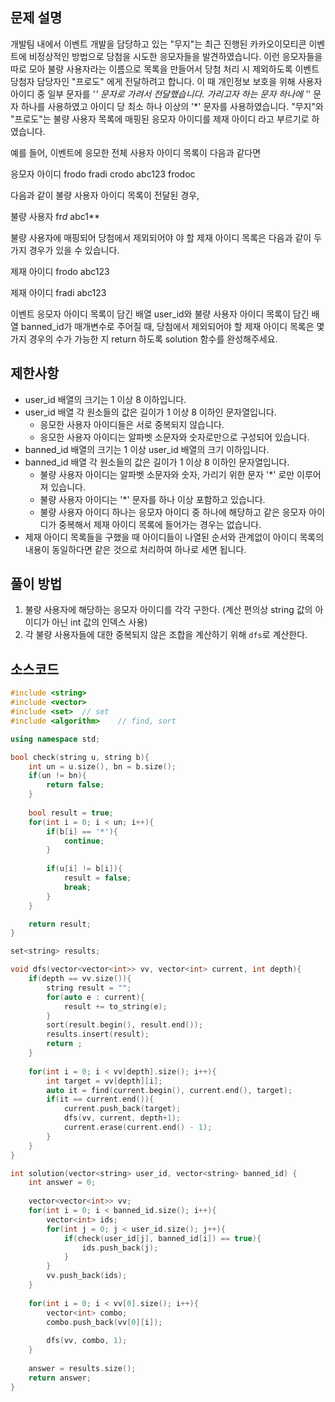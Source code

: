 ## 문제 설명
개발팀 내에서 이벤트 개발을 담당하고 있는 "무지"는 최근 진행된 카카오이모티콘 이벤트에 비정상적인 방법으로 당첨을 시도한 응모자들을 발견하였습니다. 이런 응모자들을 따로 모아 불량 사용자라는 이름으로 목록을 만들어서 당첨 처리 시 제외하도록 이벤트 당첨자 담당자인 "프로도" 에게 전달하려고 합니다. 이 때 개인정보 보호을 위해 사용자 아이디 중 일부 문자를 '*' 문자로 가려서 전달했습니다. 가리고자 하는 문자 하나에 '*' 문자 하나를 사용하였고 아이디 당 최소 하나 이상의 '*' 문자를 사용하였습니다.
"무지"와 "프로도"는 불량 사용자 목록에 매핑된 응모자 아이디를 제재 아이디 라고 부르기로 하였습니다.

예를 들어, 이벤트에 응모한 전체 사용자 아이디 목록이 다음과 같다면

응모자 아이디
frodo
fradi
crodo
abc123
frodoc

다음과 같이 불량 사용자 아이디 목록이 전달된 경우,

불량 사용자
fr*d*
abc1**

불량 사용자에 매핑되어 당첨에서 제외되어야 야 할 제재 아이디 목록은 다음과 같이 두 가지 경우가 있을 수 있습니다.

제재 아이디
frodo
abc123

제재 아이디
fradi
abc123

이벤트 응모자 아이디 목록이 담긴 배열 user_id와 불량 사용자 아이디 목록이 담긴 배열 banned_id가 매개변수로 주어질 때, 당첨에서 제외되어야 할 제재 아이디 목록은 몇가지 경우의 수가 가능한 지 return 하도록 solution 함수를 완성해주세요.


## 제한사항
- user_id 배열의 크기는 1 이상 8 이하입니다.
- user_id 배열 각 원소들의 값은 길이가 1 이상 8 이하인 문자열입니다.
   - 응모한 사용자 아이디들은 서로 중복되지 않습니다.
   - 응모한 사용자 아이디는 알파벳 소문자와 숫자로만으로 구성되어 있습니다.
- banned_id 배열의 크기는 1 이상 user_id 배열의 크기 이하입니다.
- banned_id 배열 각 원소들의 값은 길이가 1 이상 8 이하인 문자열입니다.
   - 불량 사용자 아이디는 알파벳 소문자와 숫자, 가리기 위한 문자 '*' 로만 이루어져 있습니다.
   - 불량 사용자 아이디는 '*' 문자를 하나 이상 포함하고 있습니다.
   - 불량 사용자 아이디 하나는 응모자 아이디 중 하나에 해당하고 같은 응모자 아이디가 중복해서 제재 아이디 목록에 들어가는 경우는 없습니다.
- 제재 아이디 목록들을 구했을 때 아이디들이 나열된 순서와 관계없이 아이디 목록의 내용이 동일하다면 같은 것으로 처리하여 하나로 세면 됩니다.


## 풀이 방법
1. 불량 사용자에 해당하는 응모자 아이디를 각각 구한다. (계산 편의상 string 값의 아이디가 아닌 int 값의 인덱스 사용)
2. 각 불량 사용자들에 대한 중복되지 않은 조합을 계산하기 위해 `dfs`로 계산한다.


## 소스코드
```c++
#include <string>
#include <vector>
#include <set>  // set
#include <algorithm>    // find, sort

using namespace std;

bool check(string u, string b){
    int un = u.size(), bn = b.size();
    if(un != bn){
        return false;
    }
    
    bool result = true;
    for(int i = 0; i < un; i++){
        if(b[i] == '*'){
            continue;
        }
        
        if(u[i] != b[i]){
            result = false;
            break;
        }
    }

    return result;
}

set<string> results;

void dfs(vector<vector<int>> vv, vector<int> current, int depth){    
    if(depth == vv.size()){
        string result = "";
        for(auto e : current){
            result += to_string(e);
        }
        sort(result.begin(), result.end());
        results.insert(result);
        return ;
    }
    
    for(int i = 0; i < vv[depth].size(); i++){
        int target = vv[depth][i];
        auto it = find(current.begin(), current.end(), target);
        if(it == current.end()){
            current.push_back(target);
            dfs(vv, current, depth+1);
            current.erase(current.end() - 1);
        }
    }
}

int solution(vector<string> user_id, vector<string> banned_id) {
    int answer = 0;
    
    vector<vector<int>> vv;
    for(int i = 0; i < banned_id.size(); i++){
        vector<int> ids;
        for(int j = 0; j < user_id.size(); j++){
            if(check(user_id[j], banned_id[i]) == true){
                ids.push_back(j);
            }
        }
        vv.push_back(ids);
    }
    
    for(int i = 0; i < vv[0].size(); i++){
        vector<int> combo;
        combo.push_back(vv[0][i]);
        
        dfs(vv, combo, 1);
    }
    
    answer = results.size();
    return answer;
}
```
